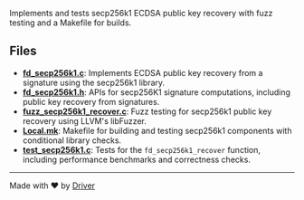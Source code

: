 <!--------------------------------------------------------------------------------->
<!-- IMPORTANT: This file is auto-generated by Driver (https://driver.ai). -------->
<!-- Manual edits may be overwritten on future commits. --------------------------->
<!--------------------------------------------------------------------------------->

Implements and tests secp256k1 ECDSA public key recovery with fuzz testing and a Makefile for builds.


## Files
- **[fd_secp256k1.c](fd_secp256k1.c.md)**: Implements ECDSA public key recovery from a signature using the secp256k1 library.
- **[fd_secp256k1.h](fd_secp256k1.h.md)**: APIs for secp256K1 signature computations, including public key recovery from signatures.
- **[fuzz_secp256k1_recover.c](fuzz_secp256k1_recover.c.md)**: Fuzz testing for secp256k1 public key recovery using LLVM's libFuzzer.
- **[Local.mk](Local.mk.md)**: Makefile for building and testing secp256k1 components with conditional library checks.
- **[test_secp256k1.c](test_secp256k1.c.md)**: Tests for the `fd_secp256k1_recover` function, including performance benchmarks and correctness checks.

---
Made with ❤️ by [Driver](https://www.driver.ai/)